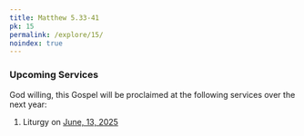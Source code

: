 ```yaml
---
title: Matthew 5.33-41
pk: 15
permalink: /explore/15/
noindex: true
---
```


### Upcoming Services

God willing, this Gospel will be proclaimed at the following services over the next year:


1. Liturgy on [June, 13, 2025](https://orthocal.info/readings/gregorian/2025/06/13/)
